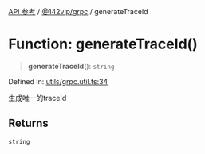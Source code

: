 [API 参考](../wiki/Home) / [@142vip/grpc](../wiki/@142vip.grpc) / generateTraceId

# Function: generateTraceId()

> **generateTraceId**(): `string`

Defined in: [utils/grpc.util.ts:34](https://github.com/142vip/core-x/blob/15d5bc9ef4bece78c0e60bdf074a2d245f625100/packages/grpc/src/utils/grpc.util.ts#L34)

生成唯一的traceId

## Returns

`string`
